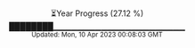<p align="center">
⏳Year Progress (27.12 %) <br>
████████▁▁▁▁▁▁▁▁▁▁▁▁▁▁▁▁▁▁▁▁▁▁ <br>
<sub>Updated: Mon, 10 Apr 2023 00:08:03 GMT</sub>
</p>

